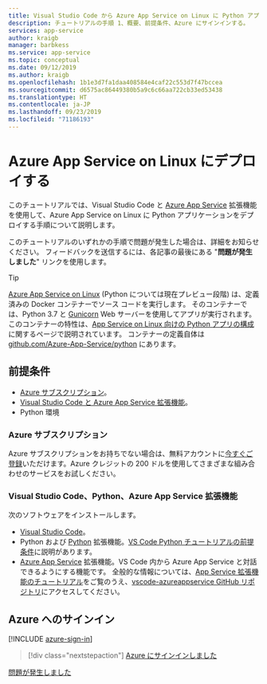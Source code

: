 ```yaml
---
title: Visual Studio Code から Azure App Service on Linux に Python アプリをデプロイする
description: チュートリアルの手順 1、概要、前提条件、Azure にサインインする。
services: app-service
author: kraigb
manager: barbkess
ms.service: app-service
ms.topic: conceptual
ms.date: 09/12/2019
ms.author: kraigb
ms.openlocfilehash: 1b1e3d7fa1daa408584e4caf22c553d7f47bccea
ms.sourcegitcommit: d6575ac86449380b5a9c6c66aa722cb33ed53438
ms.translationtype: HT
ms.contentlocale: ja-JP
ms.lasthandoff: 09/23/2019
ms.locfileid: "71186193"
---
```

# <a name="deploy-to-azure-app-service-on-linux"></a>Azure App Service on Linux にデプロイする

このチュートリアルでは、Visual Studio Code と [Azure App Service](https://marketplace.visualstudio.com/items?itemName=ms-azuretools.vscode-azureappservice) 拡張機能を使用して、Azure App Service on Linux に Python アプリケーションをデプロイする手順について説明します。

このチュートリアルのいずれかの手順で問題が発生した場合は、詳細をお知らせください。 フィードバックを送信するには、各記事の最後にある "**問題が発生しました**" リンクを使用します。

> [!TIP]
> [Azure App Service on Linux](https://docs.microsoft.com/azure/app-service/containers/app-service-linux-intro) (Python については現在プレビュー段階) は、定義済みの Docker コンテナーでソース コードを実行します。 そのコンテナーでは、Python 3.7 と [Gunicorn](https://gunicorn.org) Web サーバーを使用してアプリが実行されます。 このコンテナーの特性は、[App Service on Linux 向けの Python アプリの構成](https://docs.microsoft.com/azure/app-service/containers/how-to-configure-python)に関するページで説明されています。 コンテナーの定義自体は [github.com/Azure-App-Service/python](https://github.com/Azure-App-Service/python/tree/master/3.7) にあります。

## <a name="prerequisites"></a>前提条件

- [Azure サブスクリプション](#azure-subscription)。
- [Visual Studio Code と Azure App Service 拡張機能](#visual-studio-code-python-and-the-azure-app-service-extension)。
- Python 環境

### <a name="azure-subscription"></a>Azure サブスクリプション

Azure サブスクリプションをお持ちでない場合は、無料アカウントに[今すぐご登録](https://azure.microsoft.com/free/?utm_source=campaign&utm_campaign=vscode-tutorial-appservice-extension&mktingSource=vscode-tutorial-appservice-extension)いただけます。Azure クレジットの 200 ドルを使用してさまざまな組み合わせのサービスをお試しください。

### <a name="visual-studio-code-python-and-the-azure-app-service-extension"></a>Visual Studio Code、Python、Azure App Service 拡張機能

次のソフトウェアをインストールします。

- [Visual Studio Code](https://code.visualstudio.com/)。
- Python および [Python](https://marketplace.visualstudio.com/items?itemName=ms-python.python) 拡張機能。[VS Code Python チュートリアルの前提条件](https://code.visualstudio.com/docs/python/python-tutorial)に説明があります。
- [Azure App Service](vscode:extension/ms-azuretools.vscode-azureappservice) 拡張機能。VS Code 内から Azure App Service と対話できるようにする機能です。 全般的な情報については、[App Service 拡張機能のチュートリアル](https://code.visualstudio.com/tutorials/app-service-extension/getting-started)をご覧のうえ、[vscode-azureappservice GitHub リポジトリ](https://github.com/Microsoft/vscode-azureappservice)にアクセスしてください。

## <a name="sign-in-to-azure"></a>Azure へのサインイン

[!INCLUDE [azure-sign-in](includes/azure-sign-in.md)]

> [!div class="nextstepaction"]
> [Azure にサインインしました](tutorial-deploy-app-service-on-linux-02.md)

[問題が発生しました](https://www.research.net/r/PWZWZ52?tutorial=vscode-appservice-python&step=01-verify-prerequisites)
